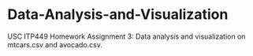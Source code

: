 # Data-Analysis-and-Visualization
USC ITP449 Homework Assignment 3: Data analysis and visualization on mtcars.csv and avocado.csv. 
